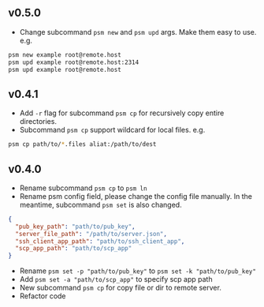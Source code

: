 ## v0.5.0
* Change subcommand ```psm new``` and ```psm upd``` args. Make them easy to use. e.g.
 ```bash
psm new example root@remote.host
psm upd example root@remote.host:2314
psm upd example root@remote.host
```


## v0.4.1
* Add ```-r``` flag for subcommand ```psm cp``` for recursively copy entire directories.
* Subcommand ```psm cp``` support wildcard for local files. e.g.
```bash
psm cp path/to/*.files aliat:/path/to/dest 
```

## v0.4.0
* Rename subcommand ```psm cp``` to ```psm ln```
* Rename psm config field, please change the config file manually. In the meantime, subcommand ```psm set``` is also changed.  
```json
{
  "pub_key_path": "path/to/pub_key",
  "server_file_path": "/path/to/server.json",
  "ssh_client_app_path": "path/to/ssh_client_app",
  "scp_app_path": "path/to/scp_app"
}
```
* Rename ```psm set -p "path/to/pub_key"``` to ```psm set -k "path/to/pub_key"```
* Add ```psm set -a "path/to/scp_app"``` to specify scp app path
* New subcommand ```psm cp``` for copy file or dir to remote server.
* Refactor code
